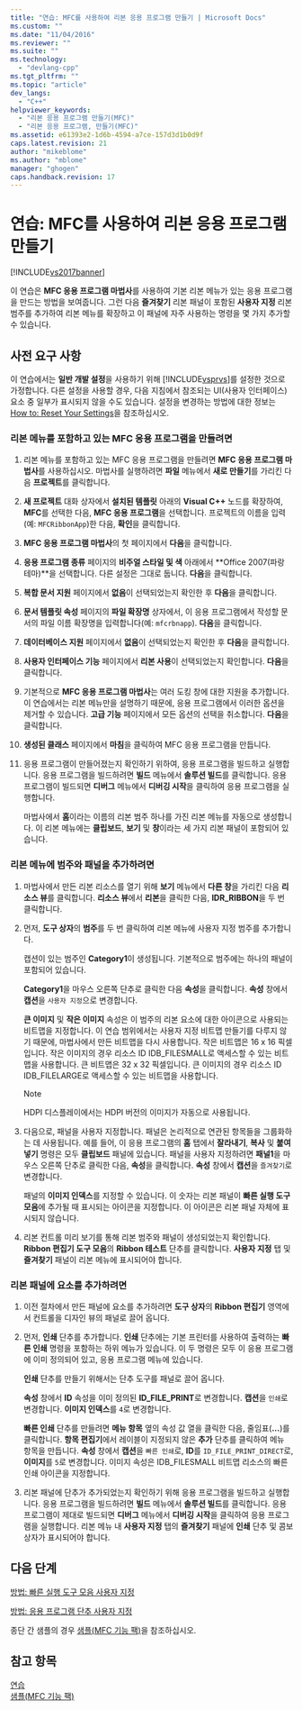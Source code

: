 ```yaml
---
title: "연습: MFC를 사용하여 리본 응용 프로그램 만들기 | Microsoft Docs"
ms.custom: ""
ms.date: "11/04/2016"
ms.reviewer: ""
ms.suite: ""
ms.technology: 
  - "devlang-cpp"
ms.tgt_pltfrm: ""
ms.topic: "article"
dev_langs: 
  - "C++"
helpviewer_keywords: 
  - "리본 응용 프로그램 만들기(MFC)"
  - "리본 응용 프로그램, 만들기(MFC)"
ms.assetid: e61393e2-1d6b-4594-a7ce-157d3d1b0d9f
caps.latest.revision: 21
author: "mikeblome"
ms.author: "mblome"
manager: "ghogen"
caps.handback.revision: 17
---
```

# 연습: MFC를 사용하여 리본 응용 프로그램 만들기
[!INCLUDE[vs2017banner](../assembler/inline/includes/vs2017banner.md)]

이 연습은 **MFC 응용 프로그램 마법사**를 사용하여 기본 리본 메뉴가 있는 응용 프로그램을 만드는 방법을 보여줍니다.  그런 다음 **즐겨찾기** 리본 패널이 포함된 **사용자 지정** 리본 범주를 추가하여 리본 메뉴를 확장하고 이 패널에 자주 사용하는 명령을 몇 가지 추가할 수 있습니다.  
  
## 사전 요구 사항  
 이 연습에서는 **일반 개발 설정**을 사용하기 위해 [!INCLUDE[vsprvs](../assembler/masm/includes/vsprvs_md.md)]를 설정한 것으로 가정합니다.  다른 설정을 사용할 경우, 다음 지침에서 참조되는 UI\(사용자 인터페이스\) 요소 중 일부가 표시되지 않을 수도 있습니다.  설정을 변경하는 방법에 대한 정보는 [How to: Reset Your Settings](http://msdn.microsoft.com/ko-kr/c95c51be-e609-4769-abba-65e6beedec76)을 참조하십시오.  
  
### 리본 메뉴를 포함하고 있는 MFC 응용 프로그램을 만들려면  
  
1.  리본 메뉴를 포함하고 있는 MFC 응용 프로그램을 만들려면 **MFC 응용 프로그램 마법사**를 사용하십시오.  마법사를 실행하려면 **파일** 메뉴에서 **새로 만들기**를 가리킨 다음 **프로젝트**를 클릭합니다.  
  
2.  **새 프로젝트** 대화 상자에서 **설치된 템플릿** 아래의 **Visual C\+\+** 노드를 확장하여, **MFC**를 선택한 다음, **MFC 응용 프로그램**을 선택합니다.  프로젝트의 이름을 입력\(예: `MFCRibbonApp`\)한 다음, **확인**을 클릭합니다.  
  
3.  **MFC 응용 프로그램 마법사**의 첫 페이지에서 **다음**을 클릭합니다.  
  
4.  **응용 프로그램 종류** 페이지의 **비주얼 스타일 및 색** 아래에서 **Office 2007\(파랑 테마\)**을 선택합니다.  다른 설정은 그대로 둡니다.  **다음**을 클릭합니다.  
  
5.  **복합 문서 지원** 페이지에서 **없음**이 선택되었는지 확인한 후 **다음**을 클릭합니다.  
  
6.  **문서 템플릿 속성** 페이지의 **파일 확장명** 상자에서, 이 응용 프로그램에서 작성할 문서의 파일 이름 확장명을 입력합니다\(예: `mfcrbnapp`\).  **다음**을 클릭합니다.  
  
7.  **데이터베이스 지원** 페이지에서 **없음**이 선택되었는지 확인한 후 **다음**을 클릭합니다.  
  
8.  **사용자 인터페이스 기능** 페이지에서 **리본 사용**이 선택되었는지 확인합니다.  **다음**을 클릭합니다.  
  
9. 기본적으로 **MFC 응용 프로그램 마법사**는 여러 도킹 창에 대한 지원을 추가합니다.  이 연습에서는 리본 메뉴만을 설명하기 때문에, 응용 프로그램에서 이러한 옵션을 제거할 수 있습니다.  **고급 기능** 페이지에서 모든 옵션의 선택을 취소합니다.  **다음**을 클릭합니다.  
  
10. **생성된 클래스** 페이지에서 **마침**을 클릭하여 MFC 응용 프로그램을 만듭니다.  
  
11. 응용 프로그램이 만들어졌는지 확인하기 위하여, 응용 프로그램을 빌드하고 실행합니다.  응용 프로그램을 빌드하려면 **빌드** 메뉴에서 **솔루션 빌드**를 클릭합니다.  응용 프로그램이 빌드되면 **디버그** 메뉴에서 **디버깅 시작**을 클릭하여 응용 프로그램을 실행합니다.  
  
     마법사에서 **홈**이라는 이름의 리본 범주 하나를 가진 리본 메뉴를 자동으로 생성합니다.  이 리본 메뉴에는 **클립보드**, **보기** 및 **창**이라는 세 가지 리본 패널이 포함되어 있습니다.  
  
### 리본 메뉴에 범주와 패널을 추가하려면  
  
1.  마법사에서 만든 리본 리소스를 열기 위해 **보기** 메뉴에서 **다른 창**을 가리킨 다음 **리소스 뷰**를 클릭합니다.  **리소스 뷰**에서 **리본**을 클릭한 다음, **IDR\_RIBBON**을 두 번 클릭합니다.  
  
2.  먼저, **도구 상자**의 **범주**를 두 번 클릭하여 리본 메뉴에 사용자 지정 범주를 추가합니다.  
  
     캡션이 있는 범주인 **Category1**이 생성됩니다.  기본적으로 범주에는 하나의 패널이 포함되어 있습니다.  
  
     **Category1**을 마우스 오른쪽 단추로 클릭한 다음 **속성**을 클릭합니다.  **속성** 창에서 **캡션**을 `사용자 지정`으로 변경합니다.  
  
     **큰 이미지** 및 **작은 이미지** 속성은 이 범주의 리본 요소에 대한 아이콘으로 사용되는 비트맵을 지정합니다.  이 연습 범위에서는 사용자 지정 비트맵 만들기를 다루지 않기 때문에, 마법사에서 만든 비트맵을 다시 사용합니다.  작은 비트맵은 16 x 16 픽셀입니다.  작은 이미지의 경우 리소스 ID IDB\_FILESMALL로 액세스할 수 있는 비트맵을 사용합니다.  큰 비트맵은 32 x 32 픽셀입니다.  큰 이미지의 경우 리소스 ID IDB\_FILELARGE로 액세스할 수 있는 비트맵을 사용합니다.  
  
    > [!NOTE]
    >  HDPI 디스플레이에서는 HDPI 버전의 이미지가 자동으로 사용됩니다.  
  
3.  다음으로, 패널을 사용자 지정합니다.  패널은 논리적으로 연관된 항목들을 그룹화하는 데 사용됩니다.  예를 들어, 이 응용 프로그램의 **홈** 탭에서 **잘라내기**, **복사** 및 **붙여넣기** 명령은 모두 **클립보드** 패널에 있습니다.  패널을 사용자 지정하려면 **패널1**을 마우스 오른쪽 단추로 클릭한 다음, **속성**을 클릭합니다.  **속성** 창에서 **캡션**을 `즐겨찾기`로 변경합니다.  
  
     패널의 **이미지 인덱스**를 지정할 수 있습니다.  이 숫자는 리본 패널이 **빠른 실행 도구 모음**에 추가될 때 표시되는 아이콘을 지정합니다.  이 아이콘은 리본 패널 자체에 표시되지 않습니다.  
  
4.  리본 컨트롤 미리 보기를 통해 리본 범주와 패널이 생성되었는지 확인합니다.  **Ribbon 편집기 도구 모음**의 **Ribbon 테스트** 단추를 클릭합니다.  **사용자 지정** 탭 및 **즐겨찾기** 패널이 리본 메뉴에 표시되어야 합니다.  
  
### 리본 패널에 요소를 추가하려면  
  
1.  이전 절차에서 만든 패널에 요소를 추가하려면 **도구 상자**의 **Ribbon 편집기** 영역에서 컨트롤을 디자인 뷰의 패널로 끌어 옵니다.  
  
2.  먼저, **인쇄** 단추를 추가합니다.  **인쇄** 단추에는 기본 프린터를 사용하여 출력하는 **빠른 인쇄** 명령을 포함하는 하위 메뉴가 있습니다.  이 두 명령은 모두 이 응용 프로그램에 이미 정의되어 있고,  응용 프로그램 메뉴에 있습니다.  
  
     **인쇄** 단추를 만들기 위해서는 단추 도구를 패널로 끌어 옵니다.  
  
     **속성** 창에서 **ID** 속성을 이미 정의된 **ID\_FILE\_PRINT**로 변경합니다.  **캡션**을 `인쇄`로 변경합니다.  **이미지 인덱스**를 `4`로 변경합니다.  
  
     **빠른 인쇄** 단추를 만들려면 **메뉴 항목** 옆의 속성 값 열을 클릭한 다음, 줄임표\(**...**\)를 클릭합니다.  **항목 편집기**에서 레이블이 지정되지 않은 **추가** 단추를 클릭하여 메뉴 항목을 만듭니다.  **속성** 창에서 **캡션**을 `빠른 인쇄`로, **ID**를 `ID_FILE_PRINT_DIRECT`로, **이미지**를 `5`로 변경합니다.  이미지 속성은 IDB\_FILESMALL 비트맵 리소스의 빠른 인쇄 아이콘을 지정합니다.  
  
3.  리본 패널에 단추가 추가되었는지 확인하기 위해 응용 프로그램을 빌드하고 실행합니다.  응용 프로그램을 빌드하려면 **빌드** 메뉴에서 **솔루션 빌드**를 클릭합니다.  응용 프로그램이 제대로 빌드되면 **디버그** 메뉴에서 **디버깅 시작**을 클릭하여 응용 프로그램을 실행합니다.  리본 메뉴 내 **사용자 지정** 탭의 **즐겨찾기** 패널에 **인쇄** 단추 및 콤보 상자가 표시되어야 합니다.  
  
## 다음 단계  
 [방법: 빠른 실행 도구 모음 사용자 지정](../mfc/how-to-customize-the-quick-access-toolbar.md)  
  
 [방법: 응용 프로그램 단추 사용자 지정](../mfc/how-to-customize-the-application-button.md)  
  
 종단 간 샘플의 경우 [샘플\(MFC 기능 팩\)](../top/visual-cpp-samples.md)을 참조하십시오.  
  
## 참고 항목  
 [연습](../mfc/walkthroughs-mfc.md)   
 [샘플\(MFC 기능 팩\)](../top/visual-cpp-samples.md)